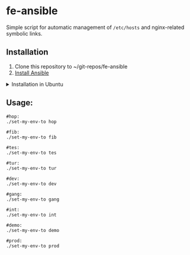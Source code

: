 # fe-ansible

Simple script for automatic management of `/etc/hosts` and nginx-related symbolic links.

## Installation

1. Clone this repository to ~/git-repos/fe-ansible
2. [Install Ansible](http://docs.ansible.com/ansible/latest/intro_installation.html)
<details>
  <summary>Installation in Ubuntu</summary>
  
```
sudo apt-get update
sudo apt-get install software-properties-common
sudo apt-add-repository ppa:ansible/ansible
sudo apt-get update
sudo apt-get install ansible
```
</details>
  

## Usage:

```
#hop:
./set-my-env-to hop

#fib:
./set-my-env-to fib

#tes:
./set-my-env-to tes

#tur:
./set-my-env-to tur

#dev:
./set-my-env-to dev

#gang:
./set-my-env-to gang

#int:
./set-my-env-to int

#demo:
./set-my-env-to demo

#prod:
./set-my-env-to prod

```
